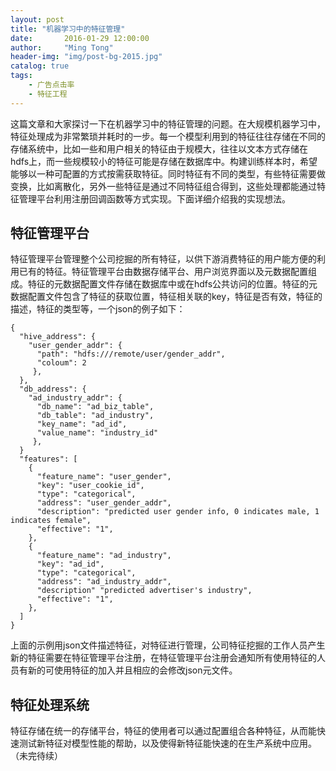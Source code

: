 ```yaml
---
layout: post
title: "机器学习中的特征管理"
date:       2016-01-29 12:00:00
author:     "Ming Tong"
header-img: "img/post-bg-2015.jpg"
catalog: true
tags:
    - 广告点击率
    - 特征工程
---
```


这篇文章和大家探讨一下在机器学习中的特征管理的问题。在大规模机器学习中，特征处理成为非常繁琐并耗时的一步。每一个模型利用到的特征往往存储在不同的存储系统中，比如一些和用户相关的特征由于规模大，往往以文本方式存储在hdfs上，而一些规模较小的特征可能是存储在数据库中。构建训练样本时，希望能够以一种可配置的方式按需获取特征。同时特征有不同的类型，有些特征需要做变换，比如离散化，另外一些特征是通过不同特征组合得到，这些处理都能通过特征管理平台利用注册回调函数等方式实现。下面详细介绍我的实现想法。

特征管理平台
----------------

特征管理平台管理整个公司挖掘的所有特征，以供下游消费特征的用户能方便的利用已有的特征。特征管理平台由数据存储平台、用户浏览界面以及元数据配置组成。特征的元数据配置文件存储在数据库中或在hdfs公共访问的位置。特征的元数据配置文件包含了特征的获取位置，特征相关联的key，特征是否有效，特征的描述，特征的类型等，一个json的例子如下：

	{ 
	  "hive_address": {
	    "user_gender_addr": {
	      "path": "hdfs:///remote/user/gender_addr",
	      "coloum": 2
	     },
	  },
	  "db_address": {
	    "ad_industry_addr": {
	      "db_name": "ad_biz_table",
	      "db_table": "ad_industry",
	      "key_name": "ad_id",
	      "value_name": "industry_id"
	     },
	  }
	  "features": [
	    {
	      "feature_name": "user_gender",
	      "key": "user_cookie_id",
	      "type": "categorical",
	      "address": "user_gender_addr",
	      "description": "predicted user gender info, 0 indicates male, 1 indicates female", 
	      "effective": "1",
	    },
	    {
	      "feature_name": "ad_industry",
	      "key": "ad_id",
	      "type": "categorical",
	      "address": "ad_industry_addr",
	      "description" "predicted advertiser's industry",
	      "effective": "1",
	    },
	  ]
	}

上面的示例用json文件描述特征，对特征进行管理，公司特征挖掘的工作人员产生新的特征需要在特征管理平台注册，在特征管理平台注册会通知所有使用特征的人员有新的可使用特征的加入并且相应的会修改json元文件。

特征处理系统
------------
特征存储在统一的存储平台，特征的使用者可以通过配置组合各种特征，从而能快速测试新特征对模型性能的帮助，以及使得新特征能快速的在生产系统中应用。
（未完待续）
